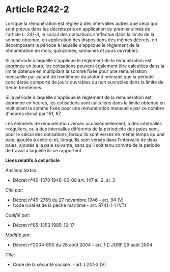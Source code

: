 # Article R242-2

Lorsque la rémunération est réglée à des intervalles autres que ceux qui sont prévus dans les décrets pris en application du
premier alinéa de l'article L. 241-3, le calcul des cotisations s'effectue dans la limite de la somme obtenue, en application
des dispositions des mêmes décrets, en décomposant la période à laquelle s'applique le règlement de la rémunération en mois,
quinzaines, semaines et jours ouvrables. 

Si la période à laquelle s'applique le règlement de la rémunération est exprimée en jours, les cotisations peuvent également
être calculées dans la limite obtenue en multipliant la somme fixée pour une rémunération mensuelle par autant de trentièmes
du plafond mensuel que la période considérée comporte de jours ouvrables ou non ouvrables dans la limite de trente
trentièmes. 

Si la période à laquelle s'applique le règlement de la rémunération est exprimée en heures, les cotisations sont calculées
dans la limite obtenue en multipliant la somme fixée pour une rémunération mensuelle par ce nombre d'heures divisé par 151,
67. 

Les éléments de rémunération versés occasionnellement, à des intervalles irréguliers, ou à des intervalles différents de la
périodicité des paies sont, pour le calcul des cotisations, lorsqu'ils sont versés en même temps qu'une paie, ajoutés à
celle-ci et, lorsqu'ils sont versés dans l'intervalle de deux paies, ajoutés à la paie suivante, sans qu'il soit tenu compte
de la période de travail à laquelle ils se rapportent.

**Liens relatifs à cet article**

_Anciens textes_:

  - Décret n°46-1378 1946-06-08 art. 147 al. 2, al. 3

_Cité par_:

  - Décret n°46-2769 du 27 novembre 1946 - art. 94 (V)
  - Code rural et de la pêche maritime - art. R741-1-1 (VT)

_Codifié par_:

  - Décret n°85-1353 1985-12-17

_Modifié par_:

  - Décret n°2004-890 du 26 août 2004 - art. 1 () JORF 29 août 2004

_Cite_:

  - Code de la sécurité sociale. - art. L241-3 (V)
